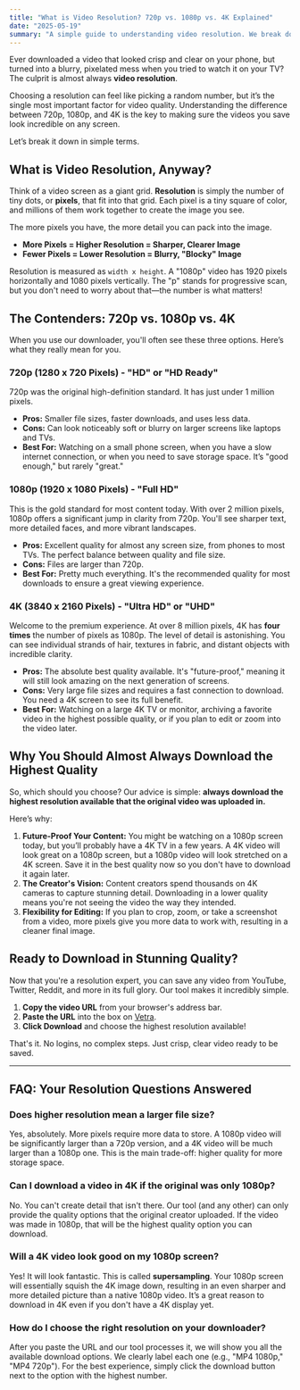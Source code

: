 ```yaml
---
title: "What is Video Resolution? 720p vs. 1080p vs. 4K Explained"
date: "2025-05-19"
summary: "A simple guide to understanding video resolution. We break down the difference between 720p (HD), 1080p (Full HD), and 4K (Ultra HD) so you can choose the best quality for your video downloads."
---
```


Ever downloaded a video that looked crisp and clear on your phone, but turned into a blurry, pixelated mess when you tried to watch it on your TV? The culprit is almost always **video resolution**.

Choosing a resolution can feel like picking a random number, but it’s the single most important factor for video quality. Understanding the difference between 720p, 1080p, and 4K is the key to making sure the videos you save look incredible on any screen.

Let’s break it down in simple terms.

## What is Video Resolution, Anyway?

Think of a video screen as a giant grid. **Resolution** is simply the number of tiny dots, or **pixels**, that fit into that grid. Each pixel is a tiny square of color, and millions of them work together to create the image you see.

The more pixels you have, the more detail you can pack into the image.

*   **More Pixels = Higher Resolution = Sharper, Clearer Image**
*   **Fewer Pixels = Lower Resolution = Blurry, "Blocky" Image**

Resolution is measured as `width x height`. A "1080p" video has 1920 pixels horizontally and 1080 pixels vertically. The "p" stands for progressive scan, but you don't need to worry about that—the number is what matters!

## The Contenders: 720p vs. 1080p vs. 4K

When you use our downloader, you'll often see these three options. Here’s what they really mean for you.

### **720p (1280 x 720 Pixels) - "HD" or "HD Ready"**

720p was the original high-definition standard. It has just under 1 million pixels.

*   **Pros:** Smaller file sizes, faster downloads, and uses less data.
*   **Cons:** Can look noticeably soft or blurry on larger screens like laptops and TVs.
*   **Best For:** Watching on a small phone screen, when you have a slow internet connection, or when you need to save storage space. It’s "good enough," but rarely "great."

### **1080p (1920 x 1080 Pixels) - "Full HD"**

This is the gold standard for most content today. With over 2 million pixels, 1080p offers a significant jump in clarity from 720p. You'll see sharper text, more detailed faces, and more vibrant landscapes.

*   **Pros:** Excellent quality for almost any screen size, from phones to most TVs. The perfect balance between quality and file size.
*   **Cons:** Files are larger than 720p.
*   **Best For:** Pretty much everything. It's the recommended quality for most downloads to ensure a great viewing experience.

### **4K (3840 x 2160 Pixels) - "Ultra HD" or "UHD"**

Welcome to the premium experience. At over 8 million pixels, 4K has **four times** the number of pixels as 1080p. The level of detail is astonishing. You can see individual strands of hair, textures in fabric, and distant objects with incredible clarity.

*   **Pros:** The absolute best quality available. It's "future-proof," meaning it will still look amazing on the next generation of screens.
*   **Cons:** Very large file sizes and requires a fast connection to download. You need a 4K screen to see its full benefit.
*   **Best For:** Watching on a large 4K TV or monitor, archiving a favorite video in the highest possible quality, or if you plan to edit or zoom into the video later.

## Why You Should Almost Always Download the Highest Quality

So, which should you choose? Our advice is simple: **always download the highest resolution available that the original video was uploaded in.**

Here’s why:

1.  **Future-Proof Your Content:** You might be watching on a 1080p screen today, but you’ll probably have a 4K TV in a few years. A 4K video will look great on a 1080p screen, but a 1080p video will look stretched on a 4K screen. Save it in the best quality now so you don't have to download it again later.
2.  **The Creator's Vision:** Content creators spend thousands on 4K cameras to capture stunning detail. Downloading in a lower quality means you're not seeing the video the way they intended.
3.  **Flexibility for Editing:** If you plan to crop, zoom, or take a screenshot from a video, more pixels give you more data to work with, resulting in a cleaner final image.

## Ready to Download in Stunning Quality?

Now that you're a resolution expert, you can save any video from YouTube, Twitter, Reddit, and more in its full glory. Our tool makes it incredibly simple.

1.  **Copy the video URL** from your browser's address bar.
2.  **Paste the URL** into the box on [Vetra](/).
3.  **Click Download** and choose the highest resolution available!

That's it. No logins, no complex steps. Just crisp, clear video ready to be saved.

---

## FAQ: Your Resolution Questions Answered

### Does higher resolution mean a larger file size?
Yes, absolutely. More pixels require more data to store. A 1080p video will be significantly larger than a 720p version, and a 4K video will be much larger than a 1080p one. This is the main trade-off: higher quality for more storage space.

### Can I download a video in 4K if the original was only 1080p?
No. You can't create detail that isn't there. Our tool (and any other) can only provide the quality options that the original creator uploaded. If the video was made in 1080p, that will be the highest quality option you can download.

### Will a 4K video look good on my 1080p screen?
Yes! It will look fantastic. This is called **supersampling**. Your 1080p screen will essentially squish the 4K image down, resulting in an even sharper and more detailed picture than a native 1080p video. It’s a great reason to download in 4K even if you don't have a 4K display yet.

### How do I choose the right resolution on your downloader?
After you paste the URL and our tool processes it, we will show you all the available download options. We clearly label each one (e.g., "MP4 1080p," "MP4 720p"). For the best experience, simply click the download button next to the option with the highest number.